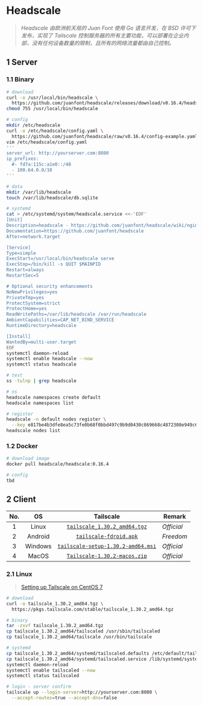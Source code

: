 # Headscale

> *Headscale 由欧洲航天局的 Juan Font 使用 Go 语言开发，在 BSD 许可下发布，实现了 Tailscale 控制服务器的所有主要功能，可以部署在企业内部，没有任何设备数量的限制，且所有的网络流量都由自己控制。*

## 1 Server

### 1.1 Binary

```bash
# download
curl -o /usr/local/bin/headscale \
  https://github.com/juanfont/headscale/releases/download/v0.16.4/headscale_0.16.4_linux_amd64
chmod 755 /usr/local/bin/headscale

# config
mkdir /etc/headscale
curl -o /etc/headscale/config.yaml \
  https://github.com/juanfont/headscale/raw/v0.16.4/config-example.yaml
vim /etc/headscale/config.yaml
'''
server_url: http://yourserver.com:8080
ip_prefixes:
  #- fd7a:115c:a1e0::/48
  - 100.64.0.0/10
'''

# data
mkdir /var/lib/headscale
touch /var/lib/headscale/db.sqlite

# systemd
cat > /etc/systemd/system/headscale.service <<-'EOF'
[Unit]
Description=headscale - https://github.com/juanfont/headscale/wiki/nginx-configuration
Documentation=https://github.com/juanfont/headscale
After=network.target

[Service]
Type=simple
ExecStart=/usr/local/bin/headscale serve
ExecStop=/bin/kill -s QUIT $MAINPID
Restart=always
RestartSec=5

# Optional security enhancements
NoNewPrivileges=yes
PrivateTmp=yes
ProtectSystem=strict
ProtectHome=yes
ReadWritePaths=/var/lib/headscale /var/run/headscale
AmbientCapabilities=CAP_NET_BIND_SERVICE
RuntimeDirectory=headscale

[Install]
WantedBy=multi-user.target
EOF
systemctl daemon-reload
systemctl enable headscale --now
systemctl status headscale

# test
ss -tulnp | grep headscale

# ns
headscale namespaces create default
headscale namespaces list

# register
headscale -n default nodes register \
  --key e817be4b3dfe8ea5c73fe0b68f0bbd497c9b9d0430c869668c4872308e949c63
headscale nodes list
```

### 1.2 Docker

```bash
# download image
docker pull headscale/headscale:0.16.4

# config
tbd
```

## 2 Client

|No.|OS|Tailscale|Remark|
|:---:|:---:|:---:|-----|
|1|Linux|[`tailscale_1.30.2_amd64.tgz`](https://pkgs.tailscale.com/stable/tailscale_1.30.2_amd64.tgz)|*Official*|
|2|Android|[`tailscale-fdroid.apk`](https://github.com/FZR-forks/tailscale-android)|*Freedom*|
|3|Windows|[`tailscale-setup-1.30.2-amd64.msi`](https://pkgs.tailscale.com/stable/tailscale-setup-1.30.2-amd64.msi)|*Official*|
|4|MacOS|[`Tailscale-1.30.2-macos.zip`](https://pkgs.tailscale.com/stable/Tailscale-1.30.2-macos.zip)|*Official*|

### 2.1 Linux

> [Setting up Tailscale on CentOS 7](https://tailscale.com/kb/1048/install-centos-7/)

```bash
# download
curl -o tailscale_1.30.2_amd64.tgz \
  https://pkgs.tailscale.com/stable/tailscale_1.30.2_amd64.tgz

# binary
tar -zxvf tailscale_1.30.2_amd64.tgz
cp tailscale_1.30.2_amd64/tailscaled /usr/sbin/tailscaled
cp tailscale_1.30.2_amd64/tailscale /usr/bin/tailscale

# systemd
cp tailscale_1.30.2_amd64/systemd/tailscaled.defaults /etc/default/tailscaled
cp tailscale_1.30.2_amd64/systemd/tailscaled.service /lib/systemd/system/tailscaled.service
systemctl daemon-reload
systemctl enable tailscaled --now
systemctl status tailscaled

# login - server confirm
tailscale up --login-server=http://yourserver.com:8080 \
  --accept-routes=true --accept-dns=false
```
